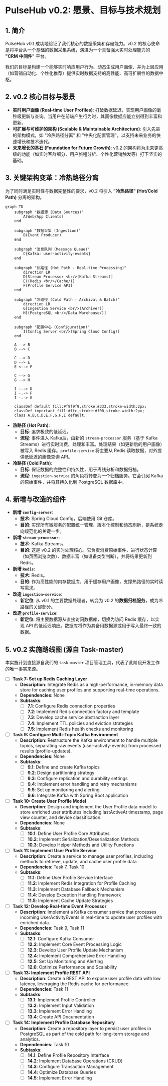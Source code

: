 # PulseHub v0.2: 愿景、目标与技术规划

## 1. 简介

PulseHub v0.1 成功地验证了我们核心的数据采集和存储能力。v0.2 的核心使命是将平台从一个基础的数据采集系统，演进为一个具备强大实时处理能力的 **"CRM 中间件"** 平台。

我们的目标是构建一个能够实时响应用户行为、动态生成用户画像、并为上层应用（如营销自动化、个性化推荐）提供实时数据支持的高性能、高可扩展性的数据中枢。

## 2. v0.2 核心目标与愿景

- **实时用户画像 (Real-time User Profiles)**: 打破数据延迟，实现用户画像的毫秒级更新与查询。当用户在前端产生行为时，其画像数据应能立刻得到丰富和更新。
- **可扩展与可维护的架构 (Scalable & Maintainable Architecture)**: 引入先进的架构模式，如 "冷热路径分离" 和 "中央化配置管理"，以支持未来业务的快速增长和技术迭代。
- **未来增长的基石 (Foundation for Future Growth)**: v0.2 的架构将为未来更高级的功能（如实时客群细分、用户旅程分析、个性化营销触发等）打下坚实的基础。

## 3. 关键架构变革：冷热路径分离

为了同时满足实时性与数据完整性的要求，v0.2 将引入 **"冷热路径" (Hot/Cold Path)** 分离的架构。

```mermaid
graph TD
    subgraph "数据源 (Data Sources)"
        A[Web/App Clients]
    end

    subgraph "数据采集 (Ingestion)"
        B(Event Producer)
    end

    subgraph "消息队列 (Message Queue)"
        C{Kafka: user-activity-events}
    end

    subgraph "热路径 (Hot Path - Real-time Processing)"
        direction LR
        D[Stream Processor <br/>(Kafka Streams)]
        E((Redis <br/>/Cache/))
        F[Profile Service API]
    end

    subgraph "冷路径 (Cold Path - Archival & Batch)"
        direction LR
        G[Ingestion Service <br/>(Archiver)]
        H[(PostgreSQL <br/>/Data Warehouse/)]
    end
    
    subgraph "配置中心 (Configuration)"
        I[Config Server <br/>(Spring Cloud Config)]
    end

    A --> B
    B --> C

    C --> D
    D --> E
    E <--> F

    C --> G
    G --> H

    I -.-> D
    I -.-> F
    I -.-> G

    classDef default fill:#f9f9f9,stroke:#333,stroke-width:2px;
    classDef important fill:#ffc,stroke:#f00,stroke-width:2px;
    class A,B,C,D,E,F,G,H,I default;
```

- **热路径 (Hot Path)**:
  - **目标**: 追求极致的低延迟。
  - **流程**: 事件进入 Kafka后，由新的 `stream-processor` 服务（基于 Kafka Streams）进行实时消费、处理和丰富。处理结果（如更新后的用户画像）被写入 Redis 缓存。`profile-service` 将主要从 Redis 读取数据，对外提供低延迟的画像查询 API。
- **冷路径 (Cold Path)**:
  - **目标**: 保证数据的完整性和持久性，用于离线分析和数据归档。
  - **流程**: `ingestion-service` 的角色将转变为一个归档服务。它会订阅 Kafka 的原始事件，并将其持久化到 PostgreSQL 数据库中。

## 4. 新增与改造的组件

- **新增 `config-server`**:
  - **技术**: Spring Cloud Config，后端使用 Git 仓库。
  - **目的**: 实现所有微服务的配置统一管理、版本化控制和动态刷新，是系统走向规范化的关键一步。
- **新增 `stream-processor`**:
  - **技术**: Kafka Streams。
  - **目的**: 这是 v0.2 的实时处理核心。它负责消费原始事件，进行状态计算（如页面浏览次数）、数据丰富（如设备类型判断），并将结果更新到 Redis。
- **新增 `Redis`**:
  - **技术**: Redis。
  - **目的**: 作为高性能的内存数据库，用于缓存用户画像，支撑热路径的实时读写需求。
- **改造 `ingestion-service`**:
  - **新定位**: 从 v0.1 的主要数据处理者，转变为 v0.2 的**数据归档服务**，成为冷路径的关键部分。
- **改造 `profile-service`**:
  - **新定位**: 将主要数据源从直接访问数据库，切换为访问 Redis 缓存，以实现 API 的低延迟响应。数据库将作为其备用数据源或用于写入最终一致的数据。

## 5. v0.2 实施路线图 (源自 Task-master)

本实施计划直接源自我们的 `task-master` 项目管理工具，代表了此阶段开发工作的唯一事实来源。

- [ ] **Task 7: Set up Redis Caching Layer**
  - **Description**: Integrate Redis as a high-performance, in-memory data store for caching user profiles and supporting real-time operations.
  - **Dependencies**: None
  - **Subtasks**:
    - [ ] **7.1**: Configure Redis connection properties
    - [ ] **7.2**: Implement Redis connection factory and template
    - [ ] **7.3**: Develop cache service abstraction layer
    - [ ] **7.4**: Implement TTL policies and eviction strategies
    - [ ] **7.5**: Implement Redis health checks and monitoring

- [ ] **Task 9: Configure Multi-Topic Kafka Environment**
  - **Description**: Restructure the Kafka environment to handle multiple topics, separating raw events (user-activity-events) from processed results (profile-updates).
  - **Dependencies**: None
  - **Subtasks**:
    - [ ] **9.1**: Define and create Kafka topics
    - [ ] **9.2**: Design partitioning strategy
    - [ ] **9.3**: Configure replication and durability settings
    - [ ] **9.4**: Implement error handling and retry mechanisms
    - [ ] **9.5**: Set up monitoring and alerting
    - [ ] **9.6**: Integrate Kafka with Spring Boot application

- [ ] **Task 10: Create User Profile Model**
  - **Description**: Design and implement the User Profile data model to store enriched user attributes including lastActiveAt timestamp, page view counter, and device classification.
  - **Dependencies**: None
  - **Subtasks**:
    - [ ] **10.1**: Define User Profile Core Attributes
    - [ ] **10.2**: Implement Serialization/Deserialization Methods
    - [ ] **10.3**: Develop Helper Methods and Utility Functions

- [ ] **Task 11: Implement User Profile Service**
  - **Description**: Create a service to manage user profiles, including methods to retrieve, update, and cache user profile data.
  - **Dependencies**: Task 7, Task 10
  - **Subtasks**:
    - [ ] **11.1**: Define User Profile Service Interface
    - [ ] **11.2**: Implement Redis Integration for Profile Caching
    - [ ] **11.3**: Implement Database Fallback Mechanism
    - [ ] **11.4**: Develop Exception Handling Framework
    - [ ] **11.5**: Implement Cache Update Strategies

- [ ] **Task 12: Develop Real-time Event Processor**
  - **Description**: Implement a Kafka consumer service that processes incoming UserActivityEvents in real-time to update user profiles with enriched data.
  - **Dependencies**: Task 9, Task 11
  - **Subtasks**:
    - [ ] **12.1**: Configure Kafka Consumer
    - [ ] **12.2**: Implement Core Event Processing Logic
    - [ ] **12.3**: Develop User Profile Update Mechanism
    - [ ] **12.4**: Implement Comprehensive Error Handling
    - [ ] **12.5**: Set Up Monitoring and Alerting
    - [ ] **12.6**: Optimize Performance and Scalability

- [ ] **Task 13: Implement Profile REST API**
  - **Description**: Create a REST API to expose user profile data with low latency, leveraging the Redis cache for performance.
  - **Dependencies**: Task 11
  - **Subtasks**:
    - [ ] **13.1**: Implement Profile Controller
    - [ ] **13.2**: Implement Input Validation
    - [ ] **13.3**: Implement Error Handling
    - [ ] **13.4**: Create API Documentation

- [ ] **Task 14: Implement Profile Database Repository**
  - **Description**: Create a repository layer to persist user profiles in PostgreSQL as part of the cold path for long-term storage and analytics.
  - **Dependencies**: Task 10
  - **Subtasks**:
    - [ ] **14.1**: Define Profile Repository Interface
    - [ ] **14.2**: Implement Database Operations (CRUD)
    - [ ] **14.3**: Configure Transaction Management
    - [ ] **14.4**: Optimize Database Queries
    - [ ] **14.5**: Implement Error Handling 